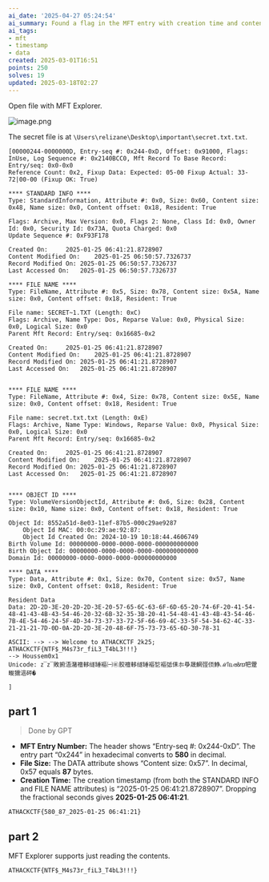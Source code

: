 ```yaml
---
ai_date: '2025-04-27 05:24:54'
ai_summary: Found a flag in the MFT entry with creation time and content hint.
ai_tags:
- mft
- timestamp
- data
created: 2025-03-01T16:51
points: 250
solves: 19
updated: 2025-03-18T02:27
---
```


Open file with MFT Explorer.

![image.png](https://res.cloudinary.com/kumonochisanaka/image/upload/v1740865883/2025/03/321cc1015588c8c01fc21a3e0d37d625.png)

The secret file is at `\Users\relizane\Desktop\important\secret.txt.txt`.

```
[00000244-0000000D, Entry-seq #: 0x244-0xD, Offset: 0x91000, Flags: InUse, Log Sequence #: 0x2140BCC0, Mft Record To Base Record: Entry/seq: 0x0-0x0
Reference Count: 0x2, Fixup Data: Expected: 05-00 Fixup Actual: 33-72|00-00 (Fixup OK: True)

**** STANDARD INFO ****
Type: StandardInformation, Attribute #: 0x0, Size: 0x60, Content size: 0x48, Name size: 0x0, Content offset: 0x18, Resident: True

Flags: Archive, Max Version: 0x0, Flags 2: None, Class Id: 0x0, Owner Id: 0x0, Security Id: 0x73A, Quota Charged: 0x0 
Update Sequence #: 0xF93F178

Created On:		2025-01-25 06:41:21.8728907
Content Modified On:	2025-01-25 06:50:57.7326737
Record Modified On:	2025-01-25 06:50:57.7326737
Last Accessed On:	2025-01-25 06:50:57.7326737

**** FILE NAME ****
Type: FileName, Attribute #: 0x5, Size: 0x78, Content size: 0x5A, Name size: 0x0, Content offset: 0x18, Resident: True

File name: SECRET~1.TXT (Length: 0xC)
Flags: Archive, Name Type: Dos, Reparse Value: 0x0, Physical Size: 0x0, Logical Size: 0x0
Parent Mft Record: Entry/seq: 0x16685-0x2

Created On:		2025-01-25 06:41:21.8728907
Content Modified On:	2025-01-25 06:41:21.8728907
Record Modified On:	2025-01-25 06:41:21.8728907
Last Accessed On:	2025-01-25 06:41:21.8728907


**** FILE NAME ****
Type: FileName, Attribute #: 0x4, Size: 0x78, Content size: 0x5E, Name size: 0x0, Content offset: 0x18, Resident: True

File name: secret.txt.txt (Length: 0xE)
Flags: Archive, Name Type: Windows, Reparse Value: 0x0, Physical Size: 0x0, Logical Size: 0x0
Parent Mft Record: Entry/seq: 0x16685-0x2

Created On:		2025-01-25 06:41:21.8728907
Content Modified On:	2025-01-25 06:41:21.8728907
Record Modified On:	2025-01-25 06:41:21.8728907
Last Accessed On:	2025-01-25 06:41:21.8728907


**** OBJECT ID ****
Type: VolumeVersionObjectId, Attribute #: 0x6, Size: 0x28, Content size: 0x10, Name size: 0x0, Content offset: 0x18, Resident: True

Object Id: 8552a51d-8e03-11ef-87b5-000c29ae9287
	Object Id MAC: 00:0c:29:ae:92:87:
	Object Id Created On: 2024-10-19 10:18:44.4606749
Birth Volume Id: 00000000-0000-0000-0000-000000000000
Birth Object Id: 00000000-0000-0000-0000-000000000000
Domain Id: 00000000-0000-0000-0000-000000000000

**** DATA ****
Type: Data, Attribute #: 0x1, Size: 0x70, Content size: 0x57, Name size: 0x0, Content offset: 0x18, Resident: True

Resident Data
Data: 2D-2D-3E-20-2D-2D-3E-20-57-65-6C-63-6F-6D-65-20-74-6F-20-41-54-48-41-43-4B-43-54-46-20-32-6B-32-35-3B-20-41-54-48-41-43-4B-43-54-46-7B-4E-54-46-24-5F-4D-34-73-37-33-72-5F-66-69-4C-33-5F-54-34-62-4C-33-21-21-21-7D-0D-0A-2D-2D-3E-20-48-6F-75-73-73-65-6D-30-78-31

ASCII: --> --> Welcome to ATHACKCTF 2k25; ATHACKCTF{NTF$_M4s73r_fiL3_T4bL3!!!}
--> Houssem0x1
Unicode: ⴭ‾ⴭ‾敗捬浯⁥潴䄠䡔䍁䍋䙔㈠㉫㬵䄠䡔䍁䍋䙔乻䙔弤㑍㝳爳晟䱩弳㑔䱢ℳ℡ൽⴊ㸭䠠畯獳浥砰�

]
```

## part 1

> Done by GPT

- **MFT Entry Number:** The header shows “Entry-seq #: 0x244-0xD”. The entry part “0x244” in hexadecimal converts to **580** in decimal.
- **File Size:** The DATA attribute shows “Content size: 0x57”. In decimal, 0x57 equals **87** bytes.
- **Creation Time:** The creation timestamp (from both the STANDARD INFO and FILE NAME attributes) is “2025-01-25 06:41:21.8728907”. Dropping the fractional seconds gives **2025-01-25 06:41:21**.

```flag
ATHACKCTF{580_87_2025-01-25 06:41:21}
```

## part 2

MFT Explorer supports just reading the contents.

```flag
ATHACKCTF{NTF$_M4s73r_fiL3_T4bL3!!!}
```